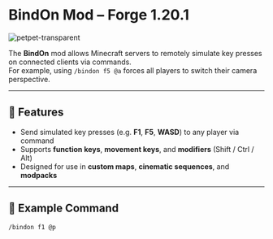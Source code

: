 # BindOn Mod – Forge 1.20.1

![petpet-transparent](https://github.com/user-attachments/assets/ec84d897-ea97-4d03-8a7a-c4caf5a9a59a)

The **BindOn** mod allows Minecraft servers to remotely simulate key presses on connected clients via commands.  
For example, using `/bindon f5 @a` forces all players to switch their camera perspective.

---

## 🔧 Features

- Send simulated key presses (e.g. **F1**, **F5**, **WASD**) to any player via command  
- Supports **function keys**, **movement keys**, and **modifiers** (Shift / Ctrl / Alt)  
- Designed for use in **custom maps**, **cinematic sequences**, and **modpacks**

---

## 📜 Example Command

```mcfunction
/bindon f1 @p
